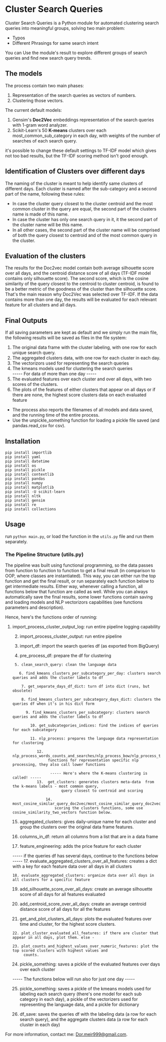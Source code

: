 # Cluster Search Queries

Cluster Search Queries is a Python module for automated clustering search queries into meaningful groups,
 solving two main problem:
* Typos
* Different Phrasings for same search intent

You can Use the module's result to explore different groups of search queries and find new search query trends.

## The models

The process contain two main phases:
1. Representation of the search queries as vectors of numbers.
2. Clustering those vectors.

The current default models:
1. Gensim's **Doc2Vec** embeddings representation of the search queries with 1-gram word analyzer.
2. Scikit-Learn's 50 **K-means** clusters over each most_common_sub_category in each day, 
   with weights of the number of searches of each search query.

it's possible to change these default settings to TF-IDF model which gives not too bad results,
but the TF-IDF scoring method isn't good enough.

## Identification of Clusters over different days

The naming of the cluster is meant to help identify same clusters of different days.
Each cluster is named after the sub-category and a second part of the name, following these rules:
* In case the cluster query closest to the cluster centroid and the most common cluster in the query are equal, the second 
part of the clusters name is made of this name.
* In case the cluster has only one search query in it, it the second part of the cluster name will be this name.
* In all other cases, the second part of the cluster name will be comprised of both the query closest to centroid
and of the most common query in the cluster.

## Evaluation of the clusters

The results for the Doc2vec model contain both average silhouette score over all days, and the centroid distance
score of all days (TF-IDF model contains only silhouette score). The second score, which is the cosine similarity of the
query closest to the centroid to cluster centroid, is found to be a better metric of the goodness of the cluster 
than the silhouette score. That's the main reason why Doc2Vec was selected over TF-IDF.
If the data contains more than one day, the results will be evaluated for each relevant feature for all clusters and
all days.  

## Final Outputs

If all saving parameters are kept as default and we simply run the main file,
the following results will be saved as files in the file system:

1. The original data frame with the cluster labeling, with one row for each unique search query.
2. The aggregated clusters data, with one row for each cluster in each day.
3. The vectorizors used for representing the search queries
4. The kmeans models used for clustering the search queries<br> 
----- For data of more than one day -----<br>
5. The evaluated features over each cluster and over all days, with two scores of the clusters.
6. The plots of the features of either clusters that appear on all days or if there are none,
   the highest score clusters data on each evaluated feature 

* The process also reports the filenames of all models and data saved,
and the running time of the entire process.
* Use the unpickle_something function for loading a pickle file saved (and pandas.read_csv for csv).

## Installation

`pip install importlib`<br>
`pip install yaml`<br>
`pip install datetime`<br>
`pip install os`<br>
`pip install pickle`<br>
`pip install contextlib`<br>
`pip install pandas`<br>
`pip install numpy`<br>
`pip install matplotlib`<br>
`pip install -U scikit-learn`<br>
`pip install nltk`<br>
`pip install gensim`<br>
`pip install re`<br>
`pip install collections`<br>

## Usage

run `python main.py`, or load the function in the `utils.py` file and run them separately. 

### The Pipeline Structure (utils.py)

The pipeline was built using functional programming, so the data passes
from function to function to function to get a final result (in comparison to OOP, where classes are instantiated).
This way, you can either run the top function and get the final result,
or run separately each function below to get intermediate results. Either way, whenever calling a function,
all functions below that function are called as well. 
While you can always automatically save the final results,
some lower functions contain saving and loading models and NLP vectorizors
 capabilities (see functions parameters and description). 

Hence, here's the functions order of running:

1. import_process_cluster_output_log: run entire pipeline logging capability

    2. import_process_cluster_output: run entire pipeline
    
      3. import_df: import the search queries df (as exported from BigQuery)
      
      4. pre_process_df: prepare the df for clustering
      
        5. clean_search_query: clean the language data
        
          6. find_kmeans_clusters_per_subcategory_per_day: clusters search queries and adds the cluster labels to df
          
           7. get_separate_days_df_dict: turn df into dict (runs, but obsolete)
           
           8. find_kmeans_clusters_per_subcategory_days_dict: clusters the queries df when it's in his dict form
           
             9. find_kmeans_clusters_per_subcategory: clusters search queries and adds the cluster labels to df
             
               10. get_subcategories_indices: find the indices of queries for each subcategory
               
               11. nlp_process: prepares the language data representation for clustering
               
                  12.  nlp_process_words_counts_and_searches/nlp_process_bow/nlp_process_tfidf/nlp_process_doc2vec:
                       functions for representation specific nlp processing, they also call lower functions
                        
                        ----- Here's where the K-means clustering is called! -----
                  13.  get_clusters: generates clusters meta-data  from the k-means labels - most common query, 
                             query closest to centroid and scoring
                             
                      14. most_cosine_similar_query_doc2vec/most_cosine_similar_query_doc2vec_rank/most_cosine_similar_vector:
                          scoring the clusters functions, some use cosine_similarity_two_vectors function below.
                          
    15. aggregated_clusters: gives daily-unique name for each cluster and group the clusters
        over the original data frame features.
        
    16. columns_in_df: return all columns from a list that are in a data frame
    
    17. feature_engineering: adds the price feature for each cluster
    
    ----- if the queries df has several days, continue to the functions below -----
    17. evaluate_aggregated_clusters_over_all_features: creates a dict with a key for each feature data over all days in all clusters
    
       18. evaluate_aggregated_clusters: organize data over all days in all clusters for a specific feature
       
    19. add_silhouette_score_over_all_days: create an average silhouette score of all days for all features evaluated
    
    20. add_centroid_score_over_all_days: create an average centroid distance score of all days for all the features
    
    21. get_and_plot_clusters_all_days: plots the evaluated features over time and cluster, 
        for the highest score clusters.
        
       22. plot_cluster_evaluated_all_features: if there are cluster that appear in all days, plot them. else - 
       
       23. plot_counts_and_highest_values_over_numeric_features: plot the top scored clusters with highest values and
            counts.
            
    24. pickle_something: saves a pickle of the evaluated features over days over each cluster 
    
    ----- The functions below will run also for just one day -----
    
    25. pickle_something: saves a pickle of the kmeans models used  for labeling each search query (there's one model 
        for each sub category in each day), a pickle of the vectorizers used for representing the language data, and a
        pickle for dictionary 
        
    26. df_save: saves the queries df with the labeling data (a row for each search query),
        and the aggregate clusters data (a row for each cluster in each day) 
     
     
For more information, contact me: Dor.meir999@gmail.com.
